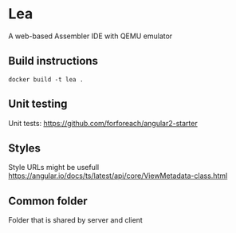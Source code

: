 # Lea

A web-based Assembler IDE with QEMU emulator

## Build instructions

```
docker build -t lea .
```

## Unit testing

Unit tests: https://github.com/forforeach/angular2-starter

## Styles

Style URLs might be usefull
https://angular.io/docs/ts/latest/api/core/ViewMetadata-class.html

## Common folder

Folder that is shared by server and client